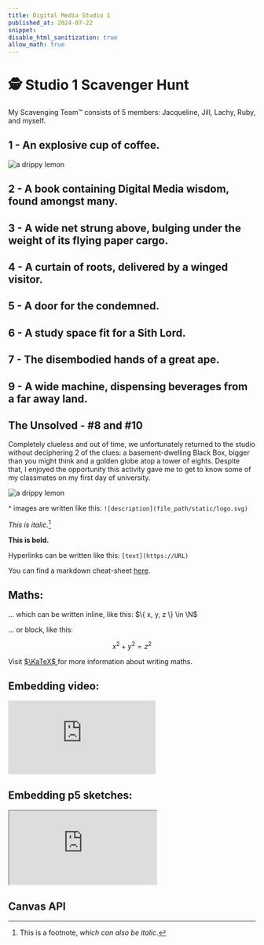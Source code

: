 ```yaml
---
title: Digital Media Studio 1 
published_at: 2024-07-22
snippet: 
disable_html_sanitization: true
allow_math: true
---
```


# :detective: Studio 1 Scavenger Hunt 
My Scavenging Team™️ consists of 5 members: Jacqueline, Jill, Lachy, Ruby, and myself. 

## 1 - An explosive cup of coffee.

![a drippy lemon](logo.svg)

## 2 - A book containing Digital Media wisdom, found amongst many.
## 3 - A wide net strung above, bulging under the weight of its flying paper cargo.
## 4 - A curtain of roots, delivered by a winged visitor.
## 5 - A door for the condemned.
## 6 - A study space fit for a Sith Lord.
## 7 - The disembodied hands of a great ape.
## 9 - A wide machine, dispensing beverages from a far away land.
## The Unsolved - #8 and #10

Completely clueless and out of time, we unfortunately returned to the studio without deciphering 2 of the clues: a basement-dwelling Black Box, bigger than you might think and a golden globe atop a tower of eights. Despite that, I enjoyed the opportunity this activity gave me to get to know some of my classmates on my first day of university.


![a drippy lemon](logo.svg)

^ images are written like this: `![description](file_path/static/logo.svg)`

*This is italic.*[^1]

[^1]: This is a footnote, *which can also be italic*.

**This is bold.**

Hyperlinks can be written like this: `[text](https://URL)`

You can find a markdown cheat-sheet [here](https://www.markdownguide.org/cheat-sheet/).

## Maths:

... which can be written inline, like this: $\{ x, y, z \} \in \N$

... or block, like this:

$$ x^2 + y^2 = z^2 $$

Visit [ $\KaTeX$ ](https://katex.org/docs/supported#fractions-and-binomials) for more information about writing maths.

## Embedding video:

<iframe id="coding_train_video" src="https://www.youtube.com/embed/rI_y2GAlQFM?si=RDgjkpunxk1mQzMI" title="YouTube video player" frameborder="0" allow="accelerometer; autoplay; clipboard-write; encrypted-media; gyroscope; picture-in-picture; web-share" referrerpolicy="strict-origin-when-cross-origin" allowfullscreen></iframe>

<script type="module">

    console.log (`hello world! 🚀`)

    const iframe  = document.getElementById (`coding_train_video`)
    iframe.width  = iframe.parentNode.scrollWidth
    iframe.height = iframe.width * 9 / 16

</script>

## Embedding p5 sketches:

<iframe id="falling_falling" src="https://editor.p5js.org/capogreco/full/Fkg05m7aA"></iframe>

<script type="module">

    const iframe  = document.getElementById (`falling_falling`)
    iframe.width  = iframe.parentNode.scrollWidth
    iframe.height = iframe.width * 9 / 16 + 42

</script>

## Canvas API

<canvas id="canvas_example"></canvas>

<script type="module">
    const cnv = document.getElementById (`canvas_example`)
    cnv.width = cnv.parentNode.scrollWidth
    cnv.height = cnv.width * 9 / 16

    const ctx = cnv.getContext (`2d`)
    const pos = {
        x: -100,
        y: cnv.height / 2 - 50
    }
    
    function draw_frame () {
        ctx.fillStyle = `turquoise`
        ctx.fillRect (0, 0, cnv.width, cnv.height)

        ctx.fillStyle = `hotpink`
        ctx.fillRect (pos.x, pos.y, 100, 100)

        pos.x += 2

        if (pos.x > cnv.width) {
            pos.x = -100
        }

        requestAnimationFrame (draw_frame)
    }

    draw_frame ()
</script>


